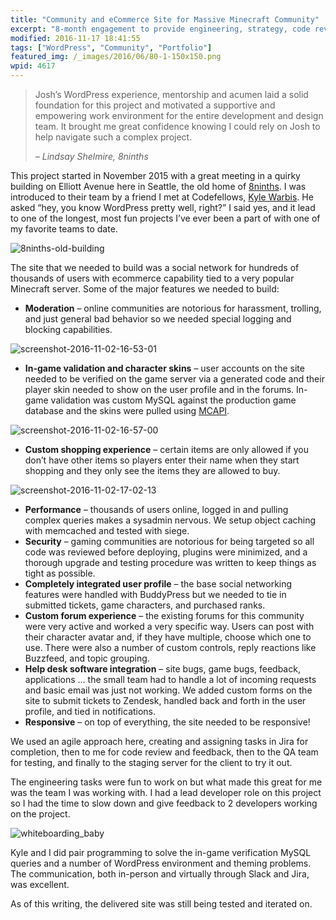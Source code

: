 ```yaml
---
title: "Community and eCommerce Site for Massive Minecraft Community"
excerpt: "8-month engagement to provide engineering, strategy, code review, pair programming, performance reviews, and security guidance."
modified: 2016-11-17 18:41:55
tags: ["WordPress", "Community", "Portfolio"]
featured_img: /_images/2016/06/80-1-150x150.png
wpid: 4617
---
```



> Josh’s WordPress experience, mentorship and acumen laid a solid foundation for this project and motivated a supportive and empowering work environment for the entire development and design team. It brought me great confidence knowing I could rely on Josh to help navigate such a complex project.
>
> *– Lindsay Shelmire, 8ninths*

This project started in November 2015 with a great meeting in a quirky building on Elliott Avenue here in Seattle, the old home of [8ninths](http://8ninths.com/). I was introduced to their team by a friend I met at Codefellows, [Kyle Warbis](https://github.com/UWarbs). He asked “hey, you know WordPress pretty well, right?” I said yes, and it lead to one of the longest, most fun projects I’ve ever been a part of with one of my favorite teams to date.

![8ninths-old-building](/_images/2016/11/8ninths-old-building.jpg)

The site that we needed to build was a social network for hundreds of thousands of users with ecommerce capability tied to a very popular Minecraft server. Some of the major features we needed to build:

- **Moderation** – online communities are notorious for harassment, trolling, and just general bad behavior so we needed special logging and blocking capabilities.

![screenshot-2016-11-02-16-53-01](/_images/2016/11/Screenshot-2016-11-02-16.53.01.png)

- **In-game validation and character skins** – user accounts on the site needed to be verified on the game server via a generated code and their player skin needed to show on the user profile and in the forums. In-game validation was custom MySQL against the production game database and the skins were pulled using [MCAPI](http://mcapi.ca/).

![screenshot-2016-11-02-16-57-00](/_images/2016/11/Screenshot-2016-11-02-16.57.00.png)

- **Custom shopping experience** – certain items are only allowed if you don’t have other items so players enter their name when they start shopping and they only see the items they are allowed to buy.

![screenshot-2016-11-02-17-02-13](/_images/2016/11/Screenshot-2016-11-02-17.02.13.png)

- **Performance** – thousands of users online, logged in and pulling complex queries makes a sysadmin nervous. We setup object caching with memcached and tested with siege.
- **Security** – gaming communities are notorious for being targeted so all code was reviewed before deploying, plugins were minimized, and a thorough upgrade and testing procedure was written to keep things as tight as possible.
- **Completely integrated user profile** – the base social networking features were handled with BuddyPress but we needed to tie in submitted tickets, game characters, and purchased ranks.
- **Custom forum experience** – the existing forums for this community were very active and worked a very specific way. Users can post with their character avatar and, if they have multiple, choose which one to use. There were also a number of custom controls, reply reactions like Buzzfeed, and topic grouping.
- **Help desk software integration** – site bugs, game bugs, feedback, applications … the small team had to handle a lot of incoming requests and basic email was just not working. We added custom forms on the site to submit tickets to Zendesk, handled back and forth in the user profile, and tied in notifications.
- **Responsive** – on top of everything, the site needed to be responsive!

We used an agile approach here, creating and assigning tasks in Jira for completion, then to me for code review and feedback, then to the QA team for testing, and finally to the staging server for the client to try it out.

The engineering tasks were fun to work on but what made this great for me was the team I was working with. I had a lead developer role on this project so I had the time to slow down and give feedback to 2 developers working on the project.

![whiteboarding_baby](/_images/2016/06/whiteboarding_baby.jpg)

Kyle and I did pair programming to solve the in-game verification MySQL queries and a number of WordPress environment and theming problems. The communication, both in-person and virtually through Slack and Jira, was excellent.

As of this writing, the delivered site was still being tested and iterated on.
